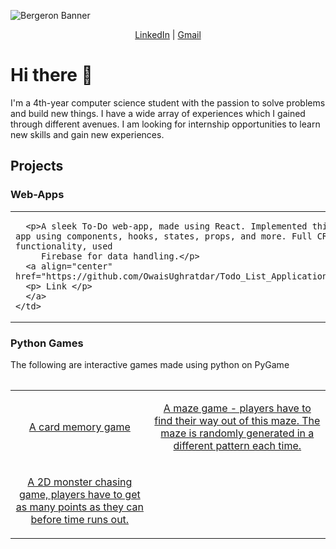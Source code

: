 
![Bergeron Banner](https://user-images.githubusercontent.com/65151273/212417812-a988665d-ab37-46a3-bfef-85eb7ea379ab.jpg)

<p align="center">
  <a href="https://www.linkedin.com/in/owaisughratdar">LinkedIn</a> |
  <a href="mailto:owais.ughratdar@gmail.com">Gmail</a>
</p>

# Hi there 👋

I'm a 4th-year computer science student with the passion to solve problems and build new things. I have a wide array of experiences which I gained through different avenues. I am looking for internship opportunities to learn new skills and gain new experiences.


## Projects

### Web-Apps

<table>
  <tr>
    <td>
      
      <p>A sleek To-Do web-app, made using React. Implemented this app using components, hooks, states, props, and more. Full CRUD functionality, used
         Firebase for data handling.</p>
      <a align="center" href="https://github.com/OwaisUghratdar/Todo_List_Application">
      <p> Link </p>
      </a>
    </td>
  </tr>
<table>

### Python Games
<p>The following are interactive games made using python on PyGame</p>
<table>
  <tr>
    <td>
      <a align="center" href="https://github.com/OwaisUghratdar/CardMemoryGame">
        <p>A card memory game</p>
      </a>
    </td>
    <td>
      <a align="center" href="https://github.com/OwaisUghratdar/MazeGame">
      <p>A maze game - players have to find their way out of this maze. The maze is randomly generated in a different pattern each time.</p>
      </a>
    </td>
  </tr>
  <tr>
    <td>
      <a align="center" href="https://github.com/OwaisUghratdar/Alien_Eat_Game">
        <p>A 2D monster chasing game, players have to get as many points as they can before time runs out.</p>
      </a>
    </td>
  </tr>
</table>


<!--
**OwaisUghratdar/OwaisUghratdar** is a ✨ _special_ ✨ repository because its `README.md` (this file) appears on your GitHub profile.

Here are some ideas to get you started:

- 🔭 I’m currently working on ...
- 🌱 I’m currently learning ...
- 👯 I’m looking to collaborate on ...
- 🤔 I’m looking for help with ...
- 💬 Ask me about ...
- 📫 How to reach me: ...
- 😄 Pronouns: ...
- ⚡ Fun fact: ...
-->
